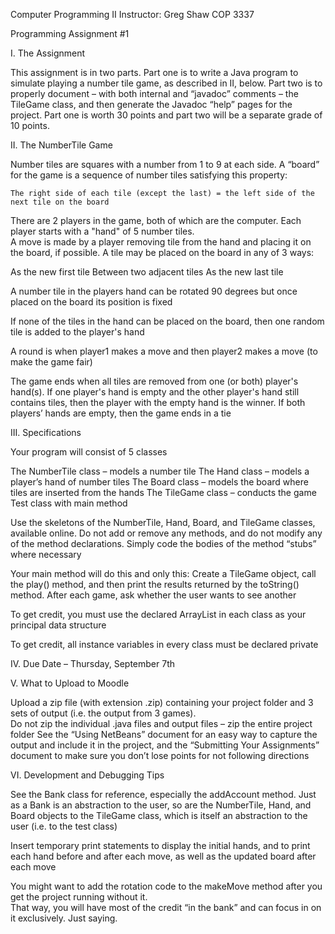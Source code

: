Computer Programming II				    			Instructor: Greg Shaw
COP 3337		
					    
Programming Assignment #1

I.  The Assignment

This assignment is in two parts.  Part one is to write a Java program to simulate playing a number tile game, as described in II, below.
Part two is to properly document – with both internal and “javadoc” comments – the TileGame class, and then generate the Javadoc “help” 
pages for the project.  Part one is worth 30 points and part two will be a separate grade of 10 points.


II.  The NumberTile Game

Number tiles are squares with a number from 1 to 9 at each side. A “board” for the game is a sequence of number tiles satisfying 
this property:

	The right side of each tile (except the last) = the left side of the next tile on the board

There are 2 players in the game, both of which are the computer. Each player starts with a "hand" of 5 number tiles.  
A move is made by a player removing tile from the hand and placing it on the board, if possible.   A tile may be placed on the 
board in any of 3 ways:

As the new first tile 
Between two adjacent tiles
As the new last tile

A number tile in the players hand can be rotated 90 degrees but once placed on the board its position is fixed  

If none of the tiles in the hand can be placed on the board, then one random tile is added to the player's hand 

A round is when player1 makes a move and then player2 makes a move (to make the game fair)  

The game ends when all tiles are removed from one (or both) player's hand(s).  If one player's hand is empty and the other 
player's hand still contains tiles, then the player with the empty hand is the winner.  If both players’ hands are empty, then 
the game ends in a tie

III.  Specifications

Your program will consist of 5 classes

The NumberTile class – models a number tile
The Hand class – models a player’s hand of number tiles
The Board class – models the board where tiles are inserted from the hands
The TileGame class – conducts the game
Test class with main method 

Use the skeletons of the NumberTile, Hand, Board, and TileGame classes, available online.  Do not add or remove any methods, 
and do not modify any of the method declarations.  Simply code the bodies of the method “stubs” where necessary

Your main method will do this and only this:  Create a TileGame object,  call the play() method, and then print the results 
returned by the toString() method.  After each game, ask whether the user wants to see another

To get credit, you must use the declared ArrayList in each class as your principal data structure

To get credit, all instance variables in every class must be declared private


IV.  Due Date – Thursday,  September 7th


V.  What to Upload to Moodle

Upload a zip file (with extension .zip) containing your project folder and 3 sets of output (i.e. the output from 3 games).  
Do not zip the individual .java files and output files – zip the entire project folder
See the “Using NetBeans” document for an easy way to capture the output and include it in the project, and the 
“Submitting Your Assignments” document to make sure you don’t lose points for not following directions


VI.  Development and Debugging Tips

See the Bank class for reference, especially the addAccount method.  Just as a Bank is an abstraction to the user, 
so are the NumberTile, Hand, and Board objects to the TileGame class, which is itself an abstraction to the user 
(i.e. to the test class)

Insert temporary print statements to display the initial hands, and to print each hand before and after each move, 
as well as the updated board after each move

You might want to add the rotation code to the makeMove method after you get the project running without it.  
 That way, you will have most of the credit “in the bank” and can focus in on it exclusively.  Just saying.

